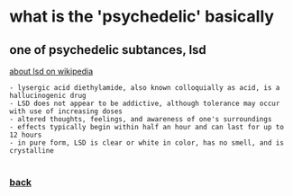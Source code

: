 # what is the 'psychedelic' basically


## one of psychedelic subtances, lsd 
[about lsd on wikipedia](https://en.wikipedia.org/wiki/Lysergic_acid_diethylamide)

    - lysergic acid diethylamide, also known colloquially as acid, is a hallucinogenic drug
    - LSD does not appear to be addictive, although tolerance may occur with use of increasing doses
    - altered thoughts, feelings, and awareness of one's surroundings
    - effects typically begin within half an hour and can last for up to 12 hours
    - in pure form, LSD is clear or white in color, has no smell, and is crystalline

#
### [back](main.md)